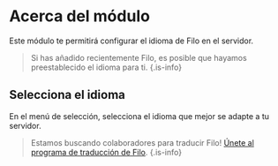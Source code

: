 # Acerca del módulo

Este módulo te permitirá configurar el idioma de Filo en el servidor.

> Si has añadido recientemente Filo, es posible que hayamos preestablecido el idioma para ti.
  {.is-info}

## Selecciona el idioma

En el menú de selección, selecciona el idioma que mejor se adapte a tu servidor.

> Estamos buscando colaboradores para traducir Filo! [Únete al programa de traducción de Filo](https://filobot.xyz/translate).
  {.is-info}
